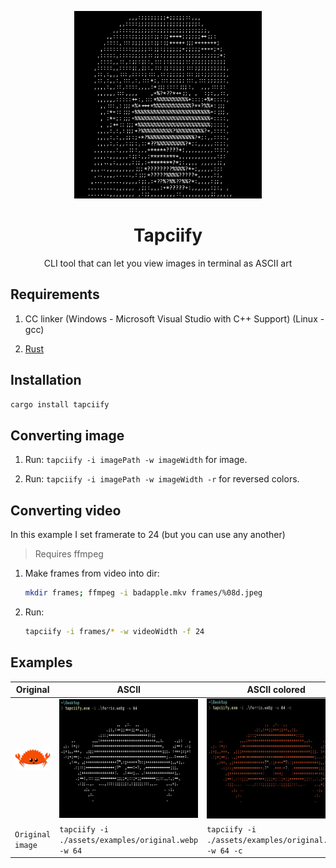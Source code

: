 <p align="center"><img width="300" src="assets/logo.webp"/></p>

<h1 align="center">Tapciify</h1>

<p align="center">CLI tool that can let you view images in terminal as ASCII art</p>

## Requirements

1. CC linker (Windows - Microsoft Visual Studio with C++ Support) (Linux - gcc)

2. [Rust](https://www.rust-lang.org/tools/install)

## Installation

```bash
cargo install tapciify
```

## Converting image

1. Run: `tapciify -i imagePath -w imageWidth` for image.

2. Run: `tapciify -i imagePath -w imageWidth -r` for reversed colors.

## Converting video

In this example I set framerate to 24 (but you can use any another)

> Requires ffmpeg

1. Make frames from video into dir:

   ```bash
   mkdir frames; ffmpeg -i badapple.mkv frames/%08d.jpeg
   ```

2. Run:

   ```bash
   tapciify -i frames/* -w videoWidth -f 24
   ```

## Examples

| Original                                         | ASCII                                               | ASCII colored                                              | Pixels                                                       |
| ------------------------------------------------ | --------------------------------------------------- | ---------------------------------------------------------- | ------------------------------------------------------------ |
| ![Original Image](assets/examples/original.webp) | ![ASCII image](assets/examples/ascii.webp)          | ![ASCII colored image](assets/examples/ascii-colored.webp) | ![Image using pixels (█)](assets/examples/ascii-pixels.webp) |
| `Original image`                                 | `tapciify -i ./assets/examples/original.webp -w 64` | `tapciify -i ./assets/examples/original.webp -w 64 -c`     | `tapciify -i ./assets/examples/original.webp -w 64 --pixels` |
